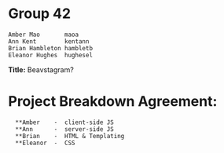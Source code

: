 # Group 42
    Amber Mao       maoa
    Ann Kent        kentann
    Brian Hambleton hambletb
    Eleanor Hughes  hughesel
    

**Title:** Beavstagram?

# Project Breakdown Agreement: 
      **Amber    -  client-side JS
      **Ann      -  server-side JS
      **Brian    -  HTML & Templating
      **Eleanor  -  CSS

